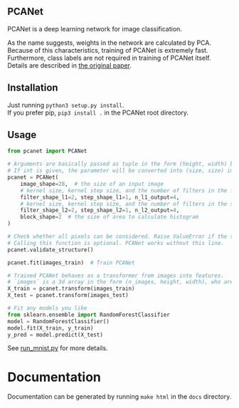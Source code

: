 PCANet
------

PCANet is a deep learning network for image classification.  

As the name suggests, weights in the network are calculated by PCA. Because of this characteristics, training of PCANet is extremely fast. Furthermore, class labels are not required in training of PCANet itself.  
Details are described in [the original paper](https://arxiv.org/abs/1404.3606).

## Installation
Just running `python3 setup.py install`.  
If you prefer pip, `pip3 install .` in the PCANet root directory.

## Usage

```python
from pcanet import PCANet

# Arguments are basically passed as tuple in the form (height, width) but int is also allowed. 
# If int is given, the parameter will be converted into (size, size) implicitly.
pcanet = PCANet(
    image_shape=28,  # the size of an input image
    # kernel size, kernel step size, and the number of filters in the first layer, respectively
    filter_shape_l1=2, step_shape_l1=1, n_l1_output=4,
    # kernel size, kernel step size, and the number of filters in the second layer, respectively
    filter_shape_l2=2, step_shape_l2=1, n_l2_output=4,
    block_shape=2  # the size of area to calculate histogram
)

# Check whether all pixels can be considered. Raise ValueError if the structure is not valid.
# Calling this function is optional. PCANet works without this line.
pcanet.validate_structure()

pcanet.fit(images_train)  # Train PCANet

# Trained PCANet behaves as a transformer from images into features.
# `images` is a 3d array in the form (n_images, height, width), who are transformed into feature vectors.
X_train = pcanet.transform(images_train)
X_test = pcanet.transform(images_test)

# Fit any models you like
from sklearn.ensemble import RandomForestClassifier
model = RandomForestClassifier()
model.fit(X_train, y_train)
y_pred = model.predict(X_test)
```

See [run_mnist.py](./run_mnist.py) for more details.

# Documentation
Documentation can be generated by running `make html` in the `docs` directory.
